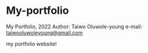 # My-portfolio
My Portfolio, 2022
Author: Taiwo Oluwole-young
e-mail: taiwooluwoleyoung@gmail.com

my portfolio website!

